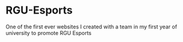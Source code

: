 # RGU-Esports

One of the first ever websites I created with a team in my first year of university to promote RGU Esports
